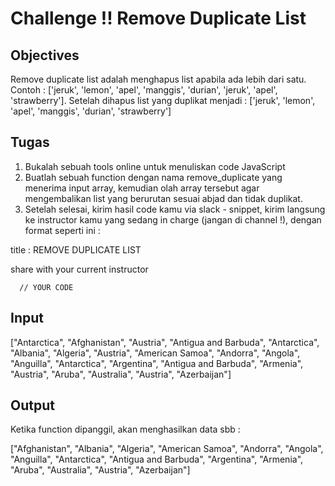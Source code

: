 # Challenge !! Remove Duplicate List

## Objectives

Remove duplicate list adalah menghapus list apabila ada lebih dari satu. Contoh : ['jeruk', 'lemon', 'apel', 'manggis', 'durian', 'jeruk', 'apel', 'strawberry']. Setelah dihapus list yang duplikat menjadi : ['jeruk', 'lemon', 'apel', 'manggis', 'durian', 'strawberry']

## Tugas
1. Bukalah sebuah tools online untuk menuliskan code JavaScript
2. Buatlah sebuah function dengan nama remove_duplicate yang menerima input array, kemudian olah array tersebut agar mengembalikan list yang berurutan sesuai abjad dan tidak duplikat.
3. Setelah selesai, kirim hasil code kamu via slack - snippet, kirim langsung ke instructor kamu yang sedang in charge (jangan di channel !), dengan format seperti ini :

title : REMOVE DUPLICATE LIST

share with your current instructor
```
  // YOUR CODE
```

## Input
["Antarctica", "Afghanistan", "Austria", "Antigua and Barbuda", "Antarctica", "Albania", "Algeria", "Austria", "American Samoa", "Andorra", "Angola", "Anguilla", "Antarctica", "Argentina", "Antigua and Barbuda", "Armenia", "Austria", "Aruba", "Australia", "Austria", "Azerbaijan"]

## Output
Ketika function dipanggil, akan menghasilkan data sbb :

["Afghanistan", "Albania", "Algeria", "American Samoa", "Andorra", "Angola", "Anguilla", "Antarctica", "Antigua and Barbuda", "Argentina", "Armenia", "Aruba", "Australia", "Austria", "Azerbaijan"]
